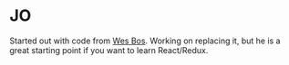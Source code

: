 # JO

Started out with code from [Wes Bos](http://wesbos.com/). Working on replacing it, but he is a great starting point if you want to learn React/Redux.
